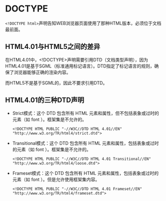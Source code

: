 # DOCTYPE

`<!DOCTYPE html>`声明告知WEB浏览器页面使用了那种HTML版本，必须位于文档最前面。

## HTML4.01与HTML5之间的差异

在HTML4.01中，<!DOCTYPE>声明需要引用DTD（文档类型声明），因为HTML4.01是基于SGML（标准通用标记语言）。DTD指定了标记语言的规则，确保了浏览器能够正确的渲染内容。

而HTML5不是基于SGML的，因此不要求引用DTD。

## HTML4.01的三种DTD声明

- Strict模式：这个 DTD 包含所有 HTML 元素和属性，但不包括表象或过时的元素（如 font ）。框架集是不允许的。

  `<!DOCTYPE HTML PUBLIC "-//W3C//DTD HTML 4.01//EN" "http://www.w3.org/TR/html4/strict.dtd">`

- Transitional模式：这个 DTD 包含所有 HTML 元素和属性，包括表象或过时的元素（如 font ）。框架集是不允许的。

  `<!DOCTYPE HTML PUBLIC "-//W3C//DTD HTML 4.01 Transitional//EN" "http://www.w3.org/TR/html4/loose.dtd">`

- Frameset模式：这个 DTD 包含所有 HTML 元素和属性，包括表象或过时的元素（如 font ）。但是允许使用框架集内容。

  `<!DOCTYPE HTML PUBLIC "-//W3C//DTD HTML 4.01 Frameset//EN" "http://www.w3.org/TR/html4/frameset.dtd">`

